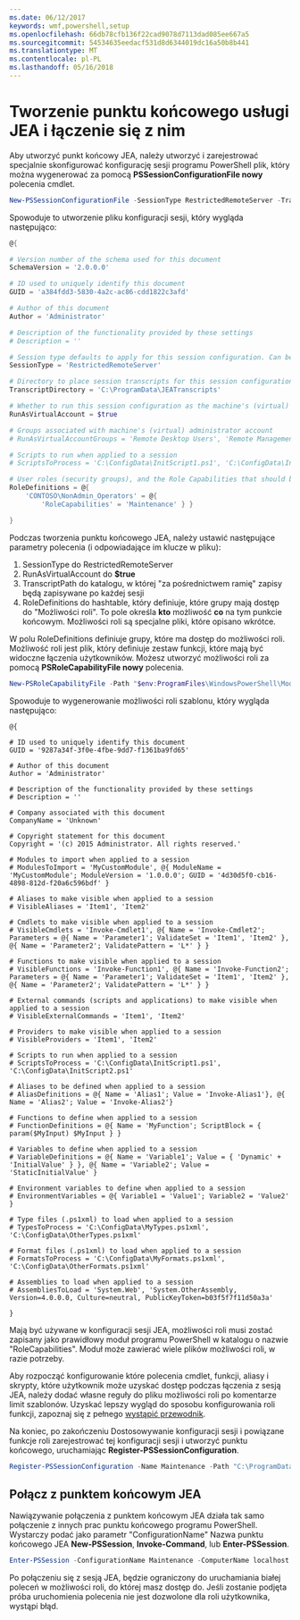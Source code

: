 ```yaml
---
ms.date: 06/12/2017
keywords: wmf,powershell,setup
ms.openlocfilehash: 66db78cfb136f22cad9078d7113dad085ee667a5
ms.sourcegitcommit: 54534635eedacf531d8d6344019dc16a50b8b441
ms.translationtype: MT
ms.contentlocale: pl-PL
ms.lasthandoff: 05/16/2018
---
```

# <a name="creating-and-connecting-to-a-jea-endpoint"></a>Tworzenie punktu końcowego usługi JEA i łączenie się z nim
Aby utworzyć punkt końcowy JEA, należy utworzyć i zarejestrować specjalnie skonfigurować konfigurację sesji programu PowerShell plik, który można wygenerować za pomocą **PSSessionConfigurationFile nowy** polecenia cmdlet.

```powershell
New-PSSessionConfigurationFile -SessionType RestrictedRemoteServer -TranscriptDirectory "C:\ProgramData\JEATranscripts" -RunAsVirtualAccount -RoleDefinitions @{ 'CONTOSO\NonAdmin_Operators' = @{ RoleCapabilities = 'Maintenance' }} -Path "$env:ProgramData\JEAConfiguration\Demo.pssc"
```

Spowoduje to utworzenie pliku konfiguracji sesji, który wygląda następująco:
```powershell
@{

# Version number of the schema used for this document
SchemaVersion = '2.0.0.0'

# ID used to uniquely identify this document
GUID = 'a384fdd3-5830-4a2c-ac86-cdd1822c3afd'

# Author of this document
Author = 'Administrator'

# Description of the functionality provided by these settings
# Description = ''

# Session type defaults to apply for this session configuration. Can be 'RestrictedRemoteServer' (recommended), 'Empty', or 'Default'
SessionType = 'RestrictedRemoteServer'

# Directory to place session transcripts for this session configuration
TranscriptDirectory = 'C:\ProgramData\JEATranscripts'

# Whether to run this session configuration as the machine's (virtual) administrator account
RunAsVirtualAccount = $true

# Groups associated with machine's (virtual) administrator account
# RunAsVirtualAccountGroups = 'Remote Desktop Users', 'Remote Management Users'

# Scripts to run when applied to a session
# ScriptsToProcess = 'C:\ConfigData\InitScript1.ps1', 'C:\ConfigData\InitScript2.ps1'

# User roles (security groups), and the Role Capabilities that should be applied to them when applied to a session
RoleDefinitions = @{
    'CONTOSO\NonAdmin_Operators' = @{
        'RoleCapabilities' = 'Maintenance' } }

}
```
Podczas tworzenia punktu końcowego JEA, należy ustawić następujące parametry polecenia (i odpowiadające im klucze w pliku):
1.  SessionType do RestrictedRemoteServer
2.  RunAsVirtualAccount do **$true**
3.  TranscriptPath do katalogu, w której "za pośrednictwem ramię" zapisy będą zapisywane po każdej sesji
4.  RoleDefinitions do hashtable, który definiuje, które grupy mają dostęp do "Możliwości roli".  To pole określa **kto** możliwość **co** na tym punkcie końcowym.   Możliwości roli są specjalne pliki, które opisano wkrótce.


W polu RoleDefinitions definiuje grupy, które ma dostęp do możliwości roli.  Możliwość roli jest plik, który definiuje zestaw funkcji, które mają być widoczne łączenia użytkowników.  Możesz utworzyć możliwości roli za pomocą **PSRoleCapabilityFile nowy** polecenia.

```powershell
New-PSRoleCapabilityFile -Path "$env:ProgramFiles\WindowsPowerShell\Modules\DemoModule\RoleCapabilities\Maintenance.psrc"
```

Spowoduje to wygenerowanie możliwości roli szablonu, który wygląda następująco:
```
@{

# ID used to uniquely identify this document
GUID = '9287a34f-3f0e-4fbe-9dd7-f1361ba9fd65'

# Author of this document
Author = 'Administrator'

# Description of the functionality provided by these settings
# Description = ''

# Company associated with this document
CompanyName = 'Unknown'

# Copyright statement for this document
Copyright = '(c) 2015 Administrator. All rights reserved.'

# Modules to import when applied to a session
# ModulesToImport = 'MyCustomModule', @{ ModuleName = 'MyCustomModule'; ModuleVersion = '1.0.0.0'; GUID = '4d30d5f0-cb16-4898-812d-f20a6c596bdf' }

# Aliases to make visible when applied to a session
# VisibleAliases = 'Item1', 'Item2'

# Cmdlets to make visible when applied to a session
# VisibleCmdlets = 'Invoke-Cmdlet1', @{ Name = 'Invoke-Cmdlet2'; Parameters = @{ Name = 'Parameter1'; ValidateSet = 'Item1', 'Item2' }, @{ Name = 'Parameter2'; ValidatePattern = 'L*' } }

# Functions to make visible when applied to a session
# VisibleFunctions = 'Invoke-Function1', @{ Name = 'Invoke-Function2'; Parameters = @{ Name = 'Parameter1'; ValidateSet = 'Item1', 'Item2' }, @{ Name = 'Parameter2'; ValidatePattern = 'L*' } }

# External commands (scripts and applications) to make visible when applied to a session
# VisibleExternalCommands = 'Item1', 'Item2'

# Providers to make visible when applied to a session
# VisibleProviders = 'Item1', 'Item2'

# Scripts to run when applied to a session
# ScriptsToProcess = 'C:\ConfigData\InitScript1.ps1', 'C:\ConfigData\InitScript2.ps1'

# Aliases to be defined when applied to a session
# AliasDefinitions = @{ Name = 'Alias1'; Value = 'Invoke-Alias1'}, @{ Name = 'Alias2'; Value = 'Invoke-Alias2'}

# Functions to define when applied to a session
# FunctionDefinitions = @{ Name = 'MyFunction'; ScriptBlock = { param($MyInput) $MyInput } }

# Variables to define when applied to a session
# VariableDefinitions = @{ Name = 'Variable1'; Value = { 'Dynamic' + 'InitialValue' } }, @{ Name = 'Variable2'; Value = 'StaticInitialValue' }

# Environment variables to define when applied to a session
# EnvironmentVariables = @{ Variable1 = 'Value1'; Variable2 = 'Value2' }

# Type files (.ps1xml) to load when applied to a session
# TypesToProcess = 'C:\ConfigData\MyTypes.ps1xml', 'C:\ConfigData\OtherTypes.ps1xml'

# Format files (.ps1xml) to load when applied to a session
# FormatsToProcess = 'C:\ConfigData\MyFormats.ps1xml', 'C:\ConfigData\OtherFormats.ps1xml'

# Assemblies to load when applied to a session
# AssembliesToLoad = 'System.Web', 'System.OtherAssembly, Version=4.0.0.0, Culture=neutral, PublicKeyToken=b03f5f7f11d50a3a'

}

```
Mają być używane w konfiguracji sesji JEA, możliwości roli musi zostać zapisany jako prawidłowy moduł programu PowerShell w katalogu o nazwie "RoleCapabilities". Moduł może zawierać wiele plików możliwości roli, w razie potrzeby.

Aby rozpocząć konfigurowanie które polecenia cmdlet, funkcji, aliasy i skrypty, które użytkownik może uzyskać dostęp podczas łączenia z sesją JEA, należy dodać własne reguły do pliku możliwości roli po komentarze limit szablonów. Uzyskać lepszy wygląd do sposobu konfigurowania roli funkcji, zapoznaj się z pełnego [wystąpić przewodnik](http://aka.ms/JEA).

Na koniec, po zakończeniu Dostosowywanie konfiguracji sesji i powiązane funkcje roli zarejestrować tej konfiguracji sesji i utworzyć punktu końcowego, uruchamiając **Register-PSSessionConfiguration**.

```powershell
Register-PSSessionConfiguration -Name Maintenance -Path "C:\ProgramData\JEAConfiguration\Demo.pssc"
```

## <a name="connect-to-a-jea-endpoint"></a>Połącz z punktem końcowym JEA
Nawiązywanie połączenia z punktem końcowym JEA działa tak samo połączenie z innych prac punktu końcowego programu PowerShell.  Wystarczy podać jako parametr "ConfigurationName" Nazwa punktu końcowego JEA **New-PSSession**, **Invoke-Command**, lub **Enter-PSSession**.

```powershell
Enter-PSSession -ConfigurationName Maintenance -ComputerName localhost
```
Po połączeniu się z sesją JEA, będzie ograniczony do uruchamiania białej poleceń w możliwości roli, do której masz dostęp do. Jeśli zostanie podjęta próba uruchomienia polecenia nie jest dozwolone dla roli użytkownika, wystąpi błąd.
